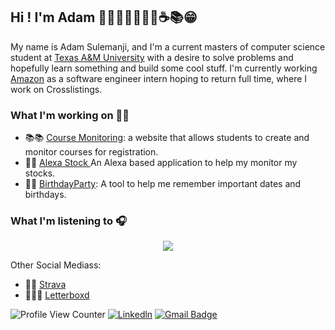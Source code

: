 ## Hi ! I'm Adam 👋🦒🌮🏌️‍♂️🎾🎺☕️📚😁

My name is Adam Sulemanji, and I'm a current masters of computer science student at [Texas A&M University](https://engineering.tamu.edu/cse/index.html) with a desire to solve problems and hopefully learn something and build some cool stuff. I'm currently working [Amazon](https://www.amazon.com/b?ie=UTF8&node=14770868011)  as a software engineer intern hoping to return full time, where I work on Crosslistings. 

### What I'm working on 👨‍💻
- 📚📚 [Course Monitoring](): a website that allows students to create and monitor courses for registration. 
- 🤖🤖 [Alexa Stock ]()An Alexa based application to help my monitor my stocks. 
- 🎉🎉 [BirthdayParty](): A tool to help me remember important dates and birthdays. 


### What I'm listening to 🎧
<p style="display:flex;justify-content:center;">
  <a href='https://spotify-github-profile.kittinanx.com/api/view?uid=adamismee&redirect=true'>
    <img src='https://spotify-github-profile.kittinanx.com/api/view?uid=adamismee&cover_image=true&theme=default&show_offline=false&background_color=121212&interchange=false'>
  </a>
</p>

Other Social Mediass:

- 🏃💨  [Strava](https://www.strava.com/athletes/109469044)
- 🍿🎥👨  [Letterboxd](https://letterboxd.com/adamsulemanji/)

![Profile View Counter](https://komarev.com/ghpvc/?username=adamsulemanji)
[![Linkedln](https://img.shields.io/badge/LinkedIn-0077B5?style=flat-square&logo=linkedin&logoColor=white)](https://www.linkedin.com/in/adamsulemanji/)
[![Gmail Badge](https://img.shields.io/badge/-Gmail-c14438?style=flat-square&logo=Gmail&logoColor=white&link=mailto:adamsulemanji@tamu.edu)](mailto:adamsulemanji@tamu.edu)
